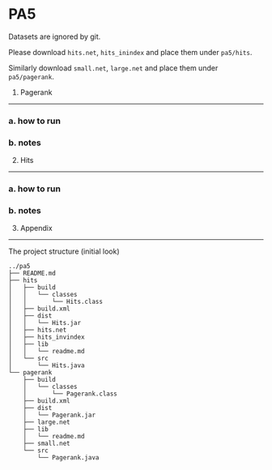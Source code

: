 PA5
===

Datasets are ignored by git.

Please download `hits.net`, `hits_inindex` and place them under `pa5/hits`.

Similarly download `small.net`, `large.net` and place them under `pa5/pagerank`.



1. Pagerank
-----------


### a. how to run

### b. notes


2. Hits
-------

### a. how to run

### b. notes


3. Appendix
-----------

The project structure (initial look) 

```
../pa5
├── README.md
├── hits
│   ├── build
│   │   └── classes
│   │       └── Hits.class
│   ├── build.xml
│   ├── dist
│   │   └── Hits.jar
│   ├── hits.net
│   ├── hits_invindex
│   ├── lib
│   │   └── readme.md
│   └── src
│       └── Hits.java
└── pagerank
    ├── build
    │   └── classes
    │       └── Pagerank.class
    ├── build.xml
    ├── dist
    │   └── Pagerank.jar
    ├── large.net
    ├── lib
    │   └── readme.md
    ├── small.net
    └── src
        └── Pagerank.java
```
